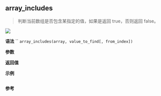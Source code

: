 ## array_includes

> 判断当前数组是否包含某指定的值，如果是返回 true，否则返回 false。

![](https://img.shields.io/badge/-Array-blue)

**语法**
`` `array_includes(array, value_to_find[, from_index])`

**参数**

**返回值**

**示例**

```js

```

**参考**
